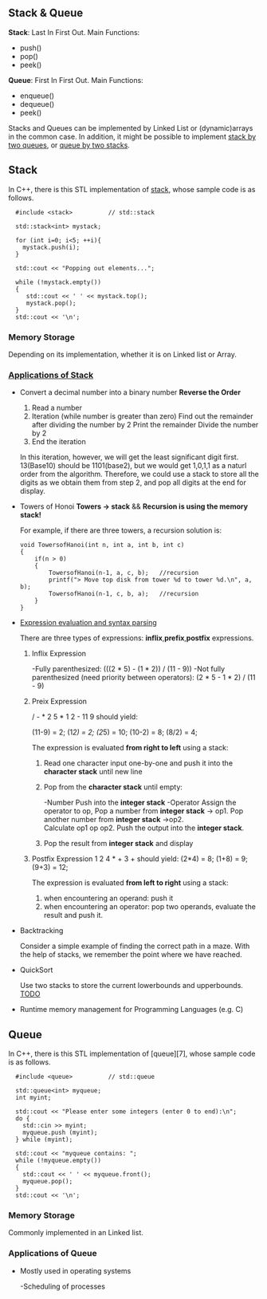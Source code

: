 
Stack & Queue 
------------

**Stack**: Last In First Out. Main Functions: 

* push()
* pop()
* peek()

**Queue**: First In First Out. Main Functions:

* enqueue()
* dequeue()
* peek()

Stacks and Queues can be implemented by Linked List or (dynamic)arrays in the common case. In addition, 
it might be possible to implement [stack by two queues][1], or [queue by two stacks][2]. 

## Stack

In C++, there is this STL implementation of [stack][3], whose sample code is as follows.

~~~
  #include <stack>          // std::stack

  std::stack<int> mystack;

  for (int i=0; i<5; ++i){ 
  	mystack.push(i);
  }

  std::cout << "Popping out elements...";
  
  while (!mystack.empty())
  {
     std::cout << ' ' << mystack.top();
     mystack.pop();
  }
  std::cout << '\n';

~~~


### Memory Storage

Depending on its implementation, whether it is on Linked list or Array. 

### [Applications of Stack][4]

* Convert a decimal number into a binary number **Reverse the Order**

	1. Read a number
	2. Iteration (while number is greater than zero)
		Find out the remainder after dividing the number by 2
		Print the remainder
		Divide the number by 2
	3. End the iteration 
	
	In this iteration, however, we will get the least significant digit first. 13(Base10) should be 1101(base2),
	but we would get 1,0,1,1 as a naturl order from the algorithm. Therefore, we could use a stack to store all 
	the digits as we obtain them from step 2, and pop all digits at the end for display.
	
* Towers of Honoi  **Towers -> stack** && **Recursion is using the memory stack!**

	For example, if there are three towers, a recursion solution is:
	
	~~~
	void TowersofHanoi(int n, int a, int b, int c)
	{
	    if(n > 0)
	    {
	        TowersofHanoi(n-1, a, c, b);   //recursion
	        printf("> Move top disk from tower %d to tower %d.\n", a, b);
	        TowersofHanoi(n-1, c, b, a);   //recursion
	    }
	}
	~~~
	
* [Expression evaluation and syntax parsing][5]
	
	There are three types of expressions: **inflix**,**prefix**,**postfix** expressions. 
	
	1. Inflix Expression 
	
		-Fully parenthesized: (((2 * 5) - (1 * 2)) / (11 - 9)) 
		-Not fully parenthesized (need priority between operators): (2 * 5 - 1 * 2) / (11 - 9)
		
	2. Preix Expression
	
		/ - * 2 5 * 1 2 - 11 9 should yield:
		 
		(11-9) = 2;
		(1*2) = 2;
		(2*5) = 10;
		(10-2) = 8;
		(8/2) = 4;
		
		The expression is evaluated **from right to left** using a stack:
		1. Read one character input one-by-one and push it into the **character stack** until new line 
   		2. Pop from the **character stack** until empty:
   		
      		-Number                        Push into the **integer stack** 
      		-Operator                      Assign the operator to op,
                                           Pop a number from  **integer stack** -> op1.
                                           Pop another number from **integer stack** ->op2.                            
                                           Calculate op1 op op2.
										   Push the output into the **integer stack**.                                   
   		3. Pop the result from **integer stack** and display 
		
	3. Postfix Expression
		1 2 4 * + 3 + should yield:
		(2*4) = 8;
		(1+8) = 9;
		(9+3) = 12;
		
		The expression is evaluated **from left to right** using a stack:
		1. when encountering an operand: push it
		2. when encountering an operator: pop two operands, evaluate the result and push it.
		
	
* Backtracking

	Consider a simple example of finding the correct path in a maze. With the help of stacks,
	we remember the point where we have reached. 

* QuickSort 

	Use two stacks to store the current lowerbounds and upperbounds. [TODO][6]

* Runtime memory management for Programming Languages (e.g. C)


## Queue

In C++, there is this STL implementation of [queue][7], whose sample code is as follows.

~~~
  #include <queue>          // std::queue

  std::queue<int> myqueue;
  int myint;

  std::cout << "Please enter some integers (enter 0 to end):\n";
  do {
    std::cin >> myint;
    myqueue.push (myint);
  } while (myint);

  std::cout << "myqueue contains: ";
  while (!myqueue.empty())
  {
    std::cout << ' ' << myqueue.front();
    myqueue.pop();
  }
  std::cout << '\n';

~~~


### Memory Storage

Commonly implemented in an Linked list. 

### Applications of Queue

* Mostly used in operating systems

	-Scheduling of processes

[1]: http://stackoverflow.com/questions/688276/implement-stack-using-two-queues
[2]: http://stackoverflow.com/questions/69192/how-to-implement-a-queue-using-two-stacks
[3]: http://www.cplusplus.com/reference/stack/stack/pop/
[4]: http://en.wikipedia.org/wiki/Stack_(abstract_data_type)#Applications
[5]: http://en.wikipedia.org/wiki/Stack_(abstract_data_type)#Expression_evaluation_and_syntax_parsing
[6]: http://en.wikipedia.org/wiki/Stack_(abstract_data_type)#Quicksort



